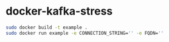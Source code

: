 # docker-kafka-stress
```bash
sudo docker build -t example .
sudo docker run example -e CONNECTION_STRING='' -e FQDN=''
```

